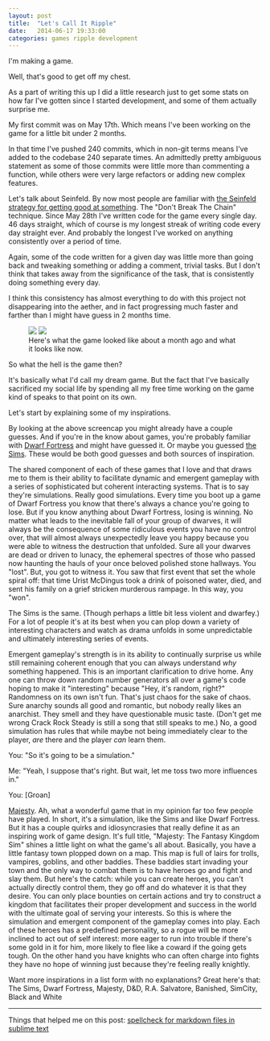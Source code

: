 ```yaml
---
layout: post
title:  "Let's Call It Ripple"
date:   2014-06-17 19:33:00
categories: games ripple development
---
```


I'm making a game.

Well, that's good to get off my chest.

As a part of writing this up I did a little research just to get some stats on how far I've gotten since I started development, and some of them actually surprise me.

My first commit was on May 17th. Which means I've been working on the game for a little bit under 2 months.

In that time I've pushed 240 commits, which in non-git terms means I've added to the codebase 240 separate times. An admittedly pretty ambiguous statement as some of those commits were little more than commenting a function, while others were very large refactors or adding new complex features.

Let's talk about Seinfeld. By now most people are familiar with [the Seinfeld strategy for getting good at something](http://lifehacker.com/281626/jerry-seinfelds-productivity-secret). The "Don't Break The Chain" technique. Since May 28th I've written code for the game every single day. 46 days straight, which of course is my longest streak of writing code every day straight ever. And probably the longest I've worked on anything consistently over a period of time.

Again, some of the code written for a given day was little more than going back and tweaking something or adding a comment, trivial tasks. But I don't think that takes away from the significance of the task, that is consistently doing something every day.

I think this consistency has almost everything to do with this project not disappearing into the aether, and in fact progressing much faster and farther than I might have guess in 2 months time.


<figure class="half">
    <a href="{{ site.baseurl }}/images/oldscreen.png"><img src="{{ site.baseurl }}/images/oldscreen.png"></a>
    <a href="{{ site.baseurl }}/images/newerscreen.png"><img src="{{ site.baseurl }}/images/newerscreen.png"></a>
    <figcaption>Here's what the game looked like about a month ago and what it looks like now.</figcaption>
</figure>

So what the hell is the game then?

It's basically what I'd call my dream game. But the fact that I've basically sacrificed my social life by spending all my free time working on the game kind of speaks to that point on its own.

Let's start by explaining some of my inspirations. <!-- Then maybe I'll get into a couple of development stories, that is stories that I picture as having the game able to recreate at some point. -->

By looking at the above screencap you might already have a couple guesses. And if you're in the know about games, you're probably familiar with [Dwarf Fortress]() and might have guessed it. Or maybe you guessed [the Sims](). These would be both good guesses and both sources of inspiration. <!-- There are more and I'll start addressing them each directly. -->

<!-- It's out of the scope of this post to go into detail about what each one of these games is but if you're interested, I implore you go do some research on each one if you're not familiar, and doubly implore you to go and try them out if you haven't already. -->

The shared component of each of these games that I love and that draws me to them is their ability to facilitate dynamic and emergent gameplay with a series of sophisticated but coherent interacting systems. That is to say they're simulations. Really good simulations. Every time you boot up a game of Dwarf Fortress you know that there's always a chance you're going to lose. But if you know anything about Dwarf Fortress, losing is winning. No matter what leads to the inevitable fall of your group of dwarves, it will always be the consequence of some ridiculous events you have no control over, that will almost always unexpectedly leave you happy because you were able to witness the destruction that unfolded. Sure all your dwarves are dead or driven to lunacy, the ephemeral spectres of those who passed now haunting the hauls of your once beloved polished stone hallways. You "lost". But, you got to witness it. You saw that first event that set the whole spiral off: that time Urist McDingus took a drink of poisoned water, died, and sent his family on a grief stricken murderous rampage. In this way, you "won". 

The Sims is the same. (Though perhaps a little bit less violent and dwarfey.) For a lot of people it's at its best when you can plop down a variety of interesting characters and watch as drama unfolds in some unpredictable and ultimately interesting series of events. 

Emergent gameplay's strength is in its ability to continually surprise us while still remaining coherent enough that you can always understand *why* something happened. This is an important clarification to drive home. Any one can throw down random number generators all over a game's code hoping to make it "interesting" because "Hey, it's random, right?" Randomness on its own isn't fun. That's just chaos for the sake of chaos. Sure anarchy sounds all good and romantic, but nobody really likes an anarchist. They smell and they have questionable music taste. (Don't get me wrong Crack Rock Steady is still a song that still speaks to me.) No, a good simulation has rules that while maybe not being immediately clear to the player, *are* there and the player *can* learn them. 

<!-- The best games are the ones that create a world, an environment, that facilitates interesting experiences for the player while not holding the player's hand. -->

You: "So it's going to be a simulation."

Me: "Yeah, I suppose that's right. But wait, let me toss two more influences in."

You: [Groan]

[Majesty](http://en.wikipedia.org/wiki/Majesty:_The_Fantasy_Kingdom_Sim). Ah, what a wonderful game that in my opinion far too few people have played. In short, it's a simulation, like the Sims and like Dwarf Fortress. But it has a couple quirks and idiosyncrasies that really define it as an inspiring work of game design. It's full title, "Majesty: The Fantasy Kingdom Sim" shines a little light on what the game's all about. Basically, you have a little fantasy town plopped down on a map. This map is full of lairs for trolls, vampires, goblins, and other baddies. These baddies start invading your town and the only way to combat them is to have heroes go and fight and slay them. But here's the catch: while you can create heroes, you can't actually directly control them, they go off and do whatever it is that they desire. You can only place bounties on certain actions and try to construct a kingdom that facilitates their proper development and success in the world with the ultimate goal of serving your interests. So this is where the simulation and emergent component of the gameplay comes into play. Each of these heroes has a predefined personality, so a rogue will be more inclined to act out of self interest: more eager to run into trouble if there's some gold in it for him, more likely to flee like a coward if the going gets tough. On the other hand you have knights who can often charge into fights they have no hope of winning just because they're feeling really knightly. 

Want more inspirations in a list form with no explanations? Great here's that: The Sims, Dwarf Fortress, Majesty, D&D, R.A. Salvatore, Banished, SimCity, Black and White


---
Things that helped me on this post:
[spellcheck for markdown files in sublime text](https://coderwall.com/p/j3tjtq)